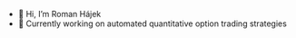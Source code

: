 - 👋 Hi, I’m Roman Hájek
- 🤑 Currently working on automated quantitative option trading strategies

<!---
hajekr/hajekr is a ✨ special ✨ repository because its `README.md` (this file) appears on your GitHub profile.
You can click the Preview link to take a look at your changes.
--->
